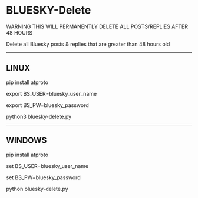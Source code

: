# BLUESKY-Delete

WARNING THIS WILL PERMANENTLY DELETE ALL POSTS/REPLIES AFTER 48 HOURS

Delete all Bluesky posts &amp; replies that are greater than 48 hours old


----------------------------
 LINUX
----------------------------
pip install atproto

export BS_USER=bluesky_user_name

export BS_PW=bluesky_password

python3 bluesky-delete.py


----------------------------
 WINDOWS
----------------------------
pip install atproto

set BS_USER=bluesky_user_name

set BS_PW=bluesky_password

python bluesky-delete.py

